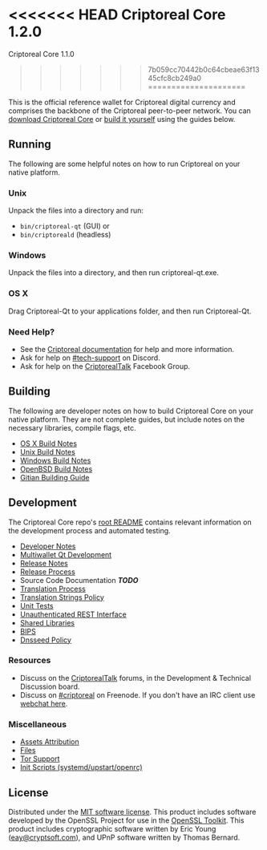 <<<<<<< HEAD
Criptoreal Core 1.2.0
=======
Criptoreal Core 1.1.0
>>>>>>> 7b059cc70442b0c64cbeae63f1345cfc8cb249a0
=====================

This is the official reference wallet for Criptoreal digital currency and comprises the backbone of the Criptoreal peer-to-peer network. You can [download Criptoreal Core](https://www.criptoreal.org/) or [build it yourself](#building) using the guides below.

Running
---------------------
The following are some helpful notes on how to run Criptoreal on your native platform.

### Unix

Unpack the files into a directory and run:

- `bin/criptoreal-qt` (GUI) or
- `bin/criptoreald` (headless)

### Windows

Unpack the files into a directory, and then run criptoreal-qt.exe.

### OS X

Drag Criptoreal-Qt to your applications folder, and then run Criptoreal-Qt.

### Need Help?

* See the [Criptoreal documentation](https://criptoreal.org)
for help and more information.
* Ask for help on [#tech-support](https://discord.gg/SUHcbyv) on Discord.
* Ask for help on the [CriptorealTalk](https://www.facebook.com/groups/Criptoreal/) Facebook Group.

Building
---------------------
The following are developer notes on how to build Criptoreal Core on your native platform. They are not complete guides, but include notes on the necessary libraries, compile flags, etc.

- [OS X Build Notes](build-osx.md)
- [Unix Build Notes](build-unix.md)
- [Windows Build Notes](build-windows.md)
- [OpenBSD Build Notes](build-openbsd.md)
- [Gitian Building Guide](gitian-building.md)

Development
---------------------
The Criptoreal Core repo's [root README](/README.md) contains relevant information on the development process and automated testing.

- [Developer Notes](developer-notes.md)
- [Multiwallet Qt Development](multiwallet-qt.md)
- [Release Notes](release-notes.md)
- [Release Process](release-process.md)
- Source Code Documentation ***TODO***
- [Translation Process](translation_process.md)
- [Translation Strings Policy](translation_strings_policy.md)
- [Unit Tests](unit-tests.md)
- [Unauthenticated REST Interface](REST-interface.md)
- [Shared Libraries](shared-libraries.md)
- [BIPS](bips.md)
- [Dnsseed Policy](dnsseed-policy.md)

### Resources
* Discuss on the [CriptorealTalk](https://criptorealtalk.org/) forums, in the Development & Technical Discussion board.
* Discuss on [#criptoreal](http://webchat.freenode.net/?channels=criptoreal) on Freenode. If you don't have an IRC client use [webchat here](http://webchat.freenode.net/?channels=criptoreal).

### Miscellaneous
- [Assets Attribution](assets-attribution.md)
- [Files](files.md)
- [Tor Support](tor.md)
- [Init Scripts (systemd/upstart/openrc)](init.md)

License
---------------------
Distributed under the [MIT software license](http://www.opensource.org/licenses/mit-license.php).
This product includes software developed by the OpenSSL Project for use in the [OpenSSL Toolkit](https://www.openssl.org/). This product includes
cryptographic software written by Eric Young ([eay@cryptsoft.com](mailto:eay@cryptsoft.com)), and UPnP software written by Thomas Bernard.
